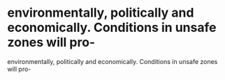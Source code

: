 # environmentally, politically and economically. Conditions in unsafe zones will pro-

environmentally, politically and economically. Conditions in unsafe zones will pro-
